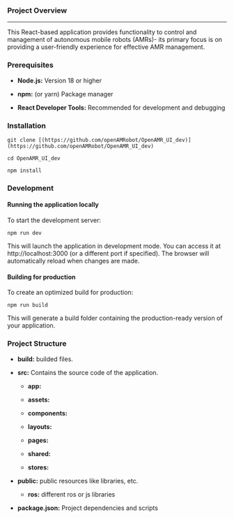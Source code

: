 
### Project Overview
---------

This React-based application provides functionality to control and management of autonomous mobile robots (AMRs)- its primary focus is on providing a user-friendly experience for effective AMR management.

### Prerequisites

*   **Node.js:** Version 18 or higher
    
*   **npm:** (or yarn) Package manager
    
*   **React Developer Tools:** Recommended for development and debugging
    

### Installation

    git clone [(https://github.com/openAMRobot/OpenAMR_UI_dev)](https://github.com/openAMRobot/OpenAMR_UI_dev)
    
    cd OpenAMR_UI_dev
    
    npm install 
    

### Development

#### Running the application locally

To start the development server:

    npm run dev  

This will launch the application in development mode. You can access it at http://localhost:3000 (or a different port if specified). The browser will automatically reload when changes are made.

#### Building for production

To create an optimized build for production:

    npm run build  

This will generate a build folder containing the production-ready version of your application.

### Project Structure

*   **build:** builded files.

*   **src:** Contains the source code of the application.
    
    *   **app:**
    
    *   **assets:**
    
    *   **components:**
        
    *   **layouts:**
        
    *   **pages:**
        
    *   **shared:**
        
    *   **stores:**
        
*   **public:** public resources like libraries, etc.
  
    *   **ros:** different ros or js libraries
    
*   **package.json:** Project dependencies and scripts
    
